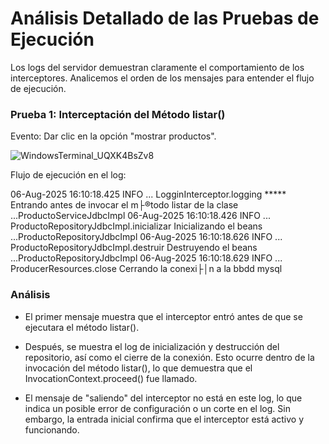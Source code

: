 # Análisis Detallado de las Pruebas de Ejecución

<p>Los logs del servidor demuestran claramente el comportamiento de los interceptores. Analicemos el orden de los mensajes para entender el flujo de ejecución.</p>

<h3>Prueba 1: Interceptación del Método listar()</h3>

<p>Evento: Dar clic en la opción "mostrar productos".</p>

![WindowsTerminal_UQXK4BsZv8](https://github.com/user-attachments/assets/490010d7-2139-4c8f-9f9b-be988579d81e)

Flujo de ejecución en el log:

06-Aug-2025 16:10:18.425 INFO ... LogginInterceptor.logging ***** Entrando antes de invocar el m├®todo listar de la clase ...ProductoServiceJdbcImpl
06-Aug-2025 16:10:18.426 INFO ... ProductoRepositoryJdbcImpl.inicializar Inicializando el beans ...ProductoRepositoryJdbcImpl
06-Aug-2025 16:10:18.626 INFO ... ProductoRepositoryJdbcImpl.destruir Destruyendo el beans ...ProductoRepositoryJdbcImpl
06-Aug-2025 16:10:18.629 INFO ... ProducerResources.close Cerrando la conexi├│n a la bbdd mysql

<h3>Análisis</h3>

- El primer mensaje muestra que el interceptor entró antes de que se ejecutara el método listar().

- Después, se muestra el log de inicialización y destrucción del repositorio, así como el cierre de la conexión. Esto ocurre dentro de la invocación del método listar(), lo que demuestra que el InvocationContext.proceed() fue llamado.

- El mensaje de "saliendo" del interceptor no está en este log, lo que indica un posible error de configuración o un corte en el log. Sin embargo, la entrada inicial confirma que el interceptor está activo y funcionando.











